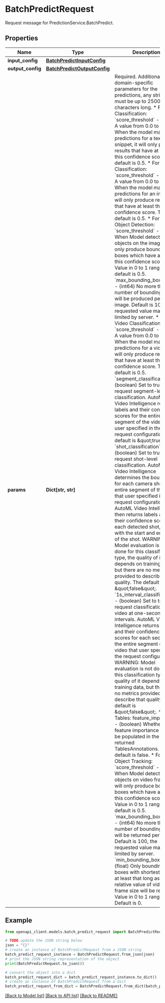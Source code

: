 # BatchPredictRequest

Request message for PredictionService.BatchPredict.

## Properties

Name | Type | Description | Notes
------------ | ------------- | ------------- | -------------
**input_config** | [**BatchPredictInputConfig**](BatchPredictInputConfig.md) |  | [optional] 
**output_config** | [**BatchPredictOutputConfig**](BatchPredictOutputConfig.md) |  | [optional] 
**params** | **Dict[str, str]** | Required. Additional domain-specific parameters for the predictions, any string must be up to 25000 characters long. * For Text Classification: &#x60;score_threshold&#x60; - (float) A value from 0.0 to 1.0. When the model makes predictions for a text snippet, it will only produce results that have at least this confidence score. The default is 0.5. * For Image Classification: &#x60;score_threshold&#x60; - (float) A value from 0.0 to 1.0. When the model makes predictions for an image, it will only produce results that have at least this confidence score. The default is 0.5. * For Image Object Detection: &#x60;score_threshold&#x60; - (float) When Model detects objects on the image, it will only produce bounding boxes which have at least this confidence score. Value in 0 to 1 range, default is 0.5. &#x60;max_bounding_box_count&#x60; - (int64) No more than this number of bounding boxes will be produced per image. Default is 100, the requested value may be limited by server. * For Video Classification : &#x60;score_threshold&#x60; - (float) A value from 0.0 to 1.0. When the model makes predictions for a video, it will only produce results that have at least this confidence score. The default is 0.5. &#x60;segment_classification&#x60; - (boolean) Set to true to request segment-level classification. AutoML Video Intelligence returns labels and their confidence scores for the entire segment of the video that user specified in the request configuration. The default is \&quot;true\&quot;. &#x60;shot_classification&#x60; - (boolean) Set to true to request shot-level classification. AutoML Video Intelligence determines the boundaries for each camera shot in the entire segment of the video that user specified in the request configuration. AutoML Video Intelligence then returns labels and their confidence scores for each detected shot, along with the start and end time of the shot. WARNING: Model evaluation is not done for this classification type, the quality of it depends on training data, but there are no metrics provided to describe that quality. The default is \&quot;false\&quot;. &#x60;1s_interval_classification&#x60; - (boolean) Set to true to request classification for a video at one-second intervals. AutoML Video Intelligence returns labels and their confidence scores for each second of the entire segment of the video that user specified in the request configuration. WARNING: Model evaluation is not done for this classification type, the quality of it depends on training data, but there are no metrics provided to describe that quality. The default is \&quot;false\&quot;. * For Tables: feature_importance - (boolean) Whether feature importance should be populated in the returned TablesAnnotations. The default is false. * For Video Object Tracking: &#x60;score_threshold&#x60; - (float) When Model detects objects on video frames, it will only produce bounding boxes which have at least this confidence score. Value in 0 to 1 range, default is 0.5. &#x60;max_bounding_box_count&#x60; - (int64) No more than this number of bounding boxes will be returned per frame. Default is 100, the requested value may be limited by server. &#x60;min_bounding_box_size&#x60; - (float) Only bounding boxes with shortest edge at least that long as a relative value of video frame size will be returned. Value in 0 to 1 range. Default is 0. | [optional] 

## Example

```python
from openapi_client.models.batch_predict_request import BatchPredictRequest

# TODO update the JSON string below
json = "{}"
# create an instance of BatchPredictRequest from a JSON string
batch_predict_request_instance = BatchPredictRequest.from_json(json)
# print the JSON string representation of the object
print(BatchPredictRequest.to_json())

# convert the object into a dict
batch_predict_request_dict = batch_predict_request_instance.to_dict()
# create an instance of BatchPredictRequest from a dict
batch_predict_request_from_dict = BatchPredictRequest.from_dict(batch_predict_request_dict)
```
[[Back to Model list]](../README.md#documentation-for-models) [[Back to API list]](../README.md#documentation-for-api-endpoints) [[Back to README]](../README.md)


